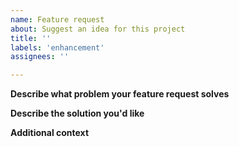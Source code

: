 ```yaml
---
name: Feature request
about: Suggest an idea for this project
title: ''
labels: 'enhancement'
assignees: ''

---
```


**Describe what problem your feature request solves**
<!--
Describe what the problem is
-->

**Describe the solution you'd like**
<!--
Describe what you want to happen
-->

**Additional context**
<!--
Add any other context or screenshots about the feature request
-->
